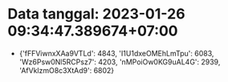 # Data tanggal: 2023-01-26 09:34:47.389674+07:00

* {'fFFViwnxXAa9VTLd': 4843, 'I1U1dxeOMEhLmTpu': 6083, 'Wz6Psw0Nl5RCPsz7': 4203, 'nMPoiOw0KG9uAL4G': 2939, 'AfVklzmO8c3XtAd9': 6802}
